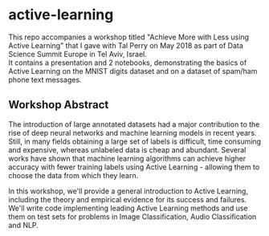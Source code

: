 # active-learning
This repo accompanies a workshop titled "Achieve More with Less using Active Learning" that I gave with Tal Perry on May 2018 as part of Data Science Summit Europe in Tel Aviv, Israel.  
It contains a presentation and 2 notebooks, demonstrating the basics of Active Learning on the MNIST digits dataset and on a dataset of spam/ham phone text messages.

Workshop Abstract
----
The introduction of large annotated datasets had a major contribution to the rise of deep neural networks and machine learning models in recent years. Still, in many fields obtaining a large set of labels is difficult, time consuming and expensive, whereas unlabeled data is cheap and abundant. Several works have shown that machine learning algorithms can achieve higher accuracy with fewer training labels using Active Learning - allowing them to choose the data from which they learn.

In this workshop, we'll provide a general introduction to Active Learning, including the theory and empirical evidence for its success and failures. We'll write code implementing leading Active Learning methods and use them on test sets for problems in Image Classification, Audio Classification and NLP.
